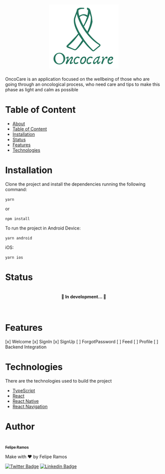 <h1 align="center">
    <img alt="Oncocare" title="#Oncocare" src="./src/assets/images/Logo-mini.png" />
</h1>

OncoCare is an application focused on the wellbeing of those who are going through an oncological process, who need care and tips to make this phase as light and calm as possible

# Table of Content

<!--ts-->

- [About](#)
- [Table of Content](#Table-of-Content)
- [Installation](#Installation)
- [Status](#Status)
- [Features](#features)
- [Technologies](#Technologies)
<!--te-->

# Installation

Clone the project and install the dependencies running the following command:

`yarn`

or

`npm install`

To run the project in Android Device:

`yarn android`

iOS:

`yarn ios`

# Status

<h4 align="center"> 
<br/>
  🚧  In development...  🚧
</h4>
<br />

# Features

[x] Welcome
[x] SignIn
[x] SignUp
[ ] ForgotPassword
[ ] Feed
[ ] Profile
[ ] Backend Integration

# Technologies

There are the technologies used to build the project

- [TypeScript](https://www.typescriptlang.org/docs/)
- [React](https://pt-br.reactjs.org)
- [React Native](https://reactnative.dev/docs/getting-started)
- [React Navigation](https://reactnavigation.org/docs/getting-started/)

# Author

<a href="https://www.linkedin.com/in/feliperramos/">
  <img style="border-radius: 50%;" src="https://avatars.githubusercontent.com/u/28380855?v=4" width="100px;" alt=""/>
  <br />
  <sub><b>Felipe Ramos</b></sub>
</a>

Make with ❤️ by Felipe Ramos

[![Twitter Badge](https://img.shields.io/badge/-@feliperramoss-1ca0f1?style=flat-square&labelColor=1ca0f1&logo=twitter&logoColor=white&link=https://twitter.com/feliperramoss)](https://twitter.com/feliperramoss) [![Linkedin Badge](https://img.shields.io/badge/-Felipe-blue?style=flat-square&logo=Linkedin&logoColor=white&link=https://www.linkedin.com/in/feliperramos/)](https://www.linkedin.com/in/feliperramos/)
